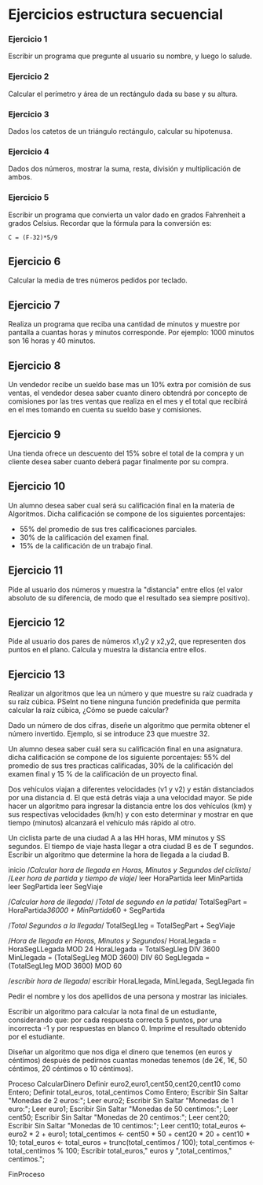 # Ejercicios estructura secuencial

### Ejercicio 1

Escribir un programa que pregunte al usuario su nombre, y luego lo salude.

### Ejercicio 2

Calcular el perímetro y área de un rectángulo dada su base y su altura.

### Ejercicio 3

Dados los catetos de un triángulo rectángulo, calcular su hipotenusa.

### Ejercicio 4

Dados dos números, mostrar la suma, resta, división y multiplicación de ambos.

### Ejercicio 5

Escribir un programa que convierta un valor dado en grados Fahrenheit a grados Celsius. Recordar que la fórmula para la conversión es: 

	C = (F-32)*5/9

## Ejercicio 6

Calcular la media de tres números pedidos por teclado.

## Ejercicio 7

Realiza un programa que reciba una cantidad de minutos y muestre por pantalla a cuantas horas y minutos corresponde.
Por ejemplo: 1000 minutos son 16 horas y 40 minutos.

## Ejercicio 8

Un vendedor recibe un sueldo base mas un 10% extra por comisión de sus ventas, el vendedor desea saber cuanto dinero obtendrá por concepto de comisiones por las tres ventas que realiza en el mes y el total que recibirá en el mes tomando en cuenta su sueldo base y comisiones.

## Ejercicio 9

Una tienda ofrece un descuento del 15% sobre el total de la compra y un cliente desea saber cuanto deberá pagar finalmente por su compra.

## Ejercicio 10

Un alumno desea saber cual será su calificación final en la materia de Algoritmos. Dicha calificación se compone de los siguientes porcentajes:
* 55% del promedio de sus tres calificaciones parciales.
* 30% de la calificación del examen final.
* 15% de la calificación de un trabajo final.

## Ejercicio 11

Pide al usuario dos números y muestra la "distancia" entre ellos (el valor absoluto de su diferencia, de modo que el resultado sea siempre positivo).

## Ejercicio 12

Pide al usuario dos pares de números x1,y2 y x2,y2, que representen dos puntos en el plano. Calcula y muestra la distancia entre ellos.

## Ejercicio 13

Realizar un algoritmos que lea un número y que muestre su raíz cuadrada y su raíz cúbica. PSeInt no tiene ninguna función predefinida que permita calcular la raíz cúbica, ¿Cómo se puede calcular?

Dado un número de dos cifras, diseñe un algoritmo que permita obtener el número invertido. Ejemplo, si se introduce 23 que muestre 32.


Un alumno desea saber cuál sera su calificación final en una asignatura. dicha calificación se compone de los siguiente porcentajes: 55% del promedio de sus tres practicas calificadas, 30% de la calificación del examen final y 15 % de la calificación de un proyecto final.


Dos vehículos viajan a diferentes velocidades (v1 y v2) y están distanciados por una distancia d. El que está detrás viaja a una velocidad mayor. Se pide hacer un algoritmo para ingresar la distancia entre los dos vehículos (km) y sus respectivas velocidades (km/h) y con esto determinar y mostrar en que tiempo (minutos) alcanzará el vehículo más rápido al otro.

 Un ciclista parte de una ciudad A a las HH horas, MM minutos y SS segundos. El tiempo de viaje hasta llegar a otra ciudad B es de T segundos. Escribir un algoritmo que determine la hora de llegada a la ciudad B.


inicio
  /*Calcular hora de llegada en Horas, Minutos y Segundos del ciclista*/
  /*Leer hora de partida y tiempo de viaje*/
    leer HoraPartida
    leer MinPartida
    leer SegPartida
    leer SegViaje

  /*Calcular hora de llegada*/
  /*Total de segundo en la patida*/
    TotalSegPart = HoraPartida*36000 + MinPartida*60 + SegPartida

  /*Total Segundos a la llegada*/
    TotalSegLleg = TotalSegPart + SegViaje

  /*Hora de llegada en Horas, Minutos y Segundos*/
    HoraLlegada = HoraSegLLegada MOD 24
    HoraLlegada = TotalSegLleg DIV 3600
    MinLlegada = (TotalSegLleg MOD 3600) DIV 60
    SegLlegada = (TotalSegLleg MOD 3600) MOD 60

  /*escribir hora de llegada*/
    escribir HoraLlegada, MinLlegada, SegLlegada
fin


Pedir el nombre y los dos apellidos de una persona y mostrar las iniciales.


Escribir un algoritmo para calcular la nota final de un estudiante, considerando que: por cada respuesta correcta 5 puntos, por una incorrecta -1 y por respuestas en blanco 0. Imprime el resultado obtenido por el estudiante.


Diseñar un algoritmo que nos diga el dinero que tenemos (en euros y céntimos) después de pedirnos cuantas monedas tenemos (de 2€, 1€, 50 céntimos, 20 céntimos o 10 céntimos).

Proceso CalcularDinero
	Definir euro2,euro1,cent50,cent20,cent10 como Entero;
	Definir total_euros, total_centimos Como Entero;
	Escribir Sin Saltar "Monedas de 2 euros:";
	Leer euro2;
	Escribir Sin Saltar "Monedas de 1 euro:";
	Leer euro1;
	Escribir Sin Saltar "Monedas de 50 centimos:";
	Leer cent50;
	Escribir Sin Saltar "Monedas de 20 centimos:";
	Leer cent20;
	Escribir Sin Saltar "Monedas de 10 centimos:";
	Leer cent10;
	total_euros <- euro2 * 2 + euro1;
	total_centimos <- cent50 * 50 + cent20 * 20 + cent10 * 10;
	total_euros <- total_euros + trunc(total_centimos / 100);
	total_centimos <- total_centimos % 100;
	Escribir total_euros," euros y ",total_centimos," centimos.";
	
FinProceso